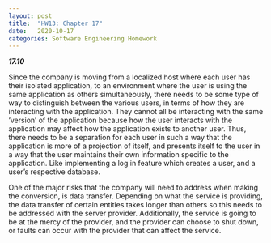 ```yaml
---
layout: post
title:  "HW13: Chapter 17"
date:   2020-10-17
categories: Software Engineering Homework
---
```



***17.10***


Since the company is moving from a localized host where each user has their isolated application, to an environment where the user is using the same application as others simultaneously, there needs to be some type of way to distinguish between the various users, in terms of how they are interacting with the application. They cannot all be interacting with the same ‘version’ of the application because how the user interacts with the application may affect how the application exists to another user. Thus, there needs to be a separation for each user in such a way that the application is more of a projection of itself, and presents itself to the user in a way that the user maintains their own information specific to the application. Like implementing a log in feature which creates a user, and a user’s respective database.



One of the major risks that the company will need to address when making the conversion, is data transfer. Depending on what the service is providing, the data transfer of certain entities takes longer than others so this needs to be addressed with the server provider. Additionally, the service is going to be at the mercy of the provider, and the provider can choose to shut down, or faults can occur with the provider that can affect the service.
